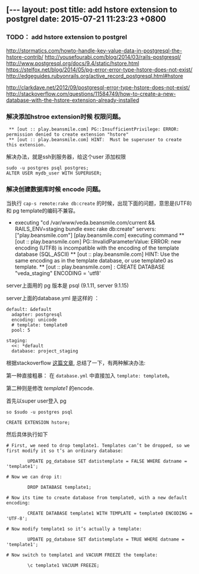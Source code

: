 [---
layout: post
title: add hstore extension to postgrel
date: 2015-07-21 11:23:23 +0800
---

### TODO： add hstore extension to postgrel

http://stormatics.com/howto-handle-key-value-data-in-postgresql-the-hstore-contrib/
http://yousefourabi.com/blog/2014/03/rails-postgresql/
http://www.postgresql.org/docs/9.4/static/hstore.html
https://stelfox.net/blog/2014/05/pg-error-error-type-hstore-does-not-exist/
http://edgeguides.rubyonrails.org/active_record_postgresql.html#hstore

http://clarkdave.net/2012/09/postgresql-error-type-hstore-does-not-exist/
http://stackoverflow.com/questions/11584749/how-to-create-a-new-database-with-the-hstore-extension-already-installed

### 解决添加hstroe extension时候 权限问题。

```
 ** [out :: play.beansmile.com] PG::InsufficientPrivilege: ERROR:  permission denied to create extension "hstore"
 ** [out :: play.beansmile.com] HINT:  Must be superuser to create this extension.
```

解决办法，就是ssh到服务器，给这个user 添加权限

```
sudo -u postgres psql postgres;
ALTER USER mydb_user WITH SUPERUSER;
```

### 解决创建数据库时候 encode 问题。

当执行 `cap-s remote:rake db:create` 的时候，出现下面的问题，意思是(UTF8) 和 pg template的编码不兼容。

  * executing "cd /var/www/veda.beansmile.com/current && RAILS_ENV=staging bundle exec rake db:create"
    servers: ["play.beansmile.com"]
    [play.beansmile.com] executing command
 ** [out :: play.beansmile.com] PG::InvalidParameterValue: ERROR:  new encoding (UTF8) is incompatible with the encoding of the template database (SQL_ASCII)
 ** [out :: play.beansmile.com] HINT:  Use the same encoding as in the template database, or use template0 as template.
 ** [out :: play.beansmile.com] : CREATE DATABASE "veda_staging" ENCODING = 'utf8'

server上面用的 pg 版本是 psql (9.1.11, server 9.1.15)

server上面的database.yml 是这样的 ：

```
default: &default
  adapter: postgresql
  encoding: unicode
  # template: template0
  pool: 5

staging:
  <<: *default
  database: project_staging
```

根据stackoverflow [这篇文章](http://stackoverflow.com/questions/5821238/rake-dbcreate-encoding-error-with-postgresql), 总结了一下，有两种解决办法:

第一种直接粗暴：
在 `database.yml` 中直接加入 `template: template0`。

第二种则是修改 *template1* 的encode.

首先以super user登入 pg

```
so $sudo -u postgres psql

CREATE EXTENSION hstore;
```

然后具体执行如下

```
# First, we need to drop template1. Templates can’t be dropped, so we first modify it so t’s an ordinary database:

        UPDATE pg_database SET datistemplate = FALSE WHERE datname = 'template1';

# Now we can drop it:

        DROP DATABASE template1;

# Now its time to create database from template0, with a new default encoding:

        CREATE DATABASE template1 WITH TEMPLATE = template0 ENCODING = 'UTF-8';

# Now modify template1 so it’s actually a template:

        UPDATE pg_database SET datistemplate = TRUE WHERE datname = 'template1';

# Now switch to template1 and VACUUM FREEZE the template:

        \c template1 VACUUM FREEZE;
```

